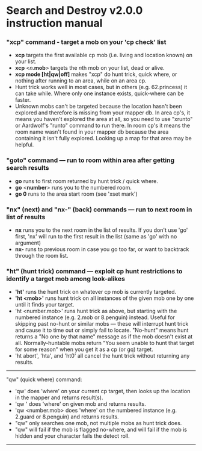 # Search and Destroy v2.0.0 instruction manual

### "xcp" command - target a mob on your 'cp check' list
- **xcp** targets the first available cp mob (i.e. living and location known) on your list.  
- **xcp** \<*n*.**mob**\> targets the *n*th mob on your list, dead or alive.
- **xcp mode \[ht\|qw\|off\]** makes "xcp" do hunt trick, quick where, or nothing after running to an area, while on an area cp.
- Hunt trick works well in most cases, but in others (e.g. 62.princess) it can take while.  Where only one instance exists, quick-where can be faster.
- Unknown mobs can't be targeted because the location hasn't been explored and therefore is missing from your mapper db.  In area cp's, it means you haven't explored the area at all, so you need to use "xrunto" or Aardwolf's "runto" command to run there.  In room cp's it means the room name wasn't found in your mapper db because the area containing it isn't fully explored.  Looking up a map for that area may be helpful.

### "goto" command — run to room within area after getting search results
- **go** runs to first room returned by hunt trick / quick where.
- **go** \<**number**\> runs you to the numbered room.
- **go 0** runs to the area start room (see 'xset mark')
 
### "nx" (next) and "nx-" (back) commands — run to next room in list of results
- **nx** runs you to the next room in the list of results.  If you don't use 'go' first, 'nx' will run to the first result in the list (same as 'go' with no argument)
- **nx-** runs to previous room in case you go too far, or want to backtrack through the room list.

### "ht" (hunt trick) command — exploit cp hunt restrictions to identify a target mob among look-alikes
- **'ht'** runs the hunt trick on whatever cp mob is currently targeted.
- **'ht \<mob\>'** runs hunt trick on all instances of the given mob one by one until it finds your target.
- 'ht <number.mob>' runs hunt trick as above, but starting with the numbered instance (e.g. 2.mob or 8.penguin) instead.  Useful for skipping past no-hunt or similar mobs — these will interrupt hunt trick and cause it to time out or simply fail to locate.  "No-hunt" means hunt returns a "No one by that name" message as if the mob doesn't exist at all.  Normally-huntable mobs return "You seem unable to hunt that target for some reason" when you get it as a cp (or gq) target.
 - 'ht abort', 'hta', and 'ht0' all cancel the hunt trick without returning any results.
---
 
"qw" (quick where) command:
 - 'qw' does 'where' on your current cp target, then looks up the location in the mapper and returns result(s).
 - 'qw <mob>' does 'where' on given mob and returns results.
 - 'qw <number.mob> does 'where' on the numbered instance (e.g. 2.guard or 8.penguin) and returns results.
 - "qw" only searches one mob, not multiple mobs as hunt trick does.
 - "qw" will fail if the mob is flagged no-where, and will fail if the mob is hidden and your character fails the detect roll.
---
  
 
 

